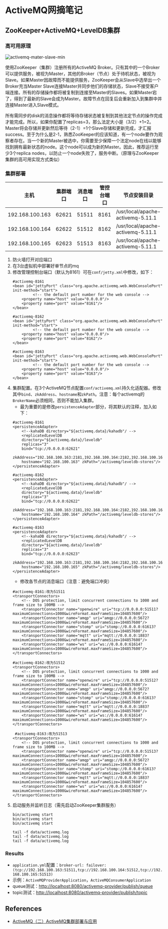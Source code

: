 # ActiveMQ网摘笔记

## ZooKeeper+ActiveMQ+LevelDB集群

### 高可用原理
![activemq-mater-slave-min](http://www.wailian.work/images/2018/11/13/activemq-mater-slave-min.png)

使用ZooKeeper（集群）注册所有的ActiveMQ Broker。只有其中的一个Broker可以提供服务，被视为Master，其他的Broker（节点）处于待机状态，被视为Slave。如果Master因故障而不能提供服务，ZooKeeper会从Slave中选举出一个Broker充当Master
Slave连接Master并同步他们的存储状态，Slave不接受客户端连接。所有的存储操作都将被复制到连接至Master的Slaves。如果Master宕了，得到了最新的Slave会成为Master。故障节点在回复后会重新加入到集群中并连接Master进入Slave模式。

所有需同步的disk的消息操作都将等待存储状态被复制到其他法定节点的操作完成才能完成。所以，如果你配置了replicas=3，那么法定大小是（3/2）+1=2。Master将会存储并更新然后等待（2-1）=1个Slave存储和更新完成，才汇报success。至于为什么是2-1，熟悉ZooKeeper的应该知道，有一个node要作为观察者存在。当一个新的Master被选中，你需要至少保障一个法定node在线以能够找到拥有最新状态的node。这个node可以成为新的Master。因此，推荐运行至少3个replica nodes，以防止一个node失败了，服务中断。（原理与ZooKeeper集群的高可用实现方式类似）

### 集群部署
主机 | 集群端口 | 消息端口 | 管控台端口 | 节点安装目录
---- | --- | --- | --- | -----
192.168.100.163 | 62621 | 51511 | 8161 | /usr/local/apache-activemq-5.11.1
192.168.100.164 | 62622 | 51512 | 8162 | /usr/local/apache-activemq-5.11.1
192.168.100.165 | 62623 | 51513 | 8163 | /usr/local/apache-activemq-5.11.1

1. 防火墙打开对应端口
1. 在3台虚拟机中部署好单节点的mq
1. 修改管理控制台端口（默认为8161）可在`conf/jetty.xml`中修改，如下：
    ```
    #activemq-8161
    <bean id="jettyPort" class="org.apache.activemq.web.WebConsolePort" init-method="start">
             <!-- the default port number for the web console -->
        <property name="host" value="0.0.0.0"/>
        <property name="port" value="8161"/>
    </bean>
    
    #activemq-8162
    <bean id="jettyPort" class="org.apache.activemq.web.WebConsolePort" init-method="start">
             <!-- the default port number for the web console -->
        <property name="host" value="0.0.0.0"/>
        <property name="port" value="8162"/>
    </bean>
    
    #activemq-8163
    <bean id="jettyPort" class="org.apache.activemq.web.WebConsolePort" init-method="start">
             <!-- the default port number for the web console -->
        <property name="host" value="0.0.0.0"/>
        <property name="port" value="8163"/>
    </bean>
    ```
1. 集群配置。在3个ActiveMQ节点配置`conf/activemq.xml`持久化适配器。修改其中`bind`、`zkAddress`、`hostname`和`zkPath`。注意：每个activemq的`BrokerName`必须相同，否则不能加入集群。
    - 最为重要的是修改`persistenceAdapter`部分，将其默认的注释，加入如下：
    ```
    #activemq-8161
    <persistenceAdapter>
        <!--kahaDB directory="${activemq.data}/kahadb"/ -->
        <replicatedLevelDB
        directory="${activemq.data}/leveldb"
        replicas="3"
        bind="tcp://0.0.0.0:62621"
        zkAddress="192.168.100.163:2181,192.168.100.164:2182,192.168.100.165:2183"
        hostname="192.168.100.163" zkPath="/activemq/leveldb-stores"/>
    </persistenceAdapter>
    
    #activemq-8162
    <persistenceAdapter>
        <!--kahaDB directory="${activemq.data}/kahadb"/ -->
        <replicatedLevelDB
        directory="${activemq.data}/leveldb"
        replicas="3"
        bind="tcp://0.0.0.0:62622"
        zkAddress="192.168.100.163:2181,192.168.100.164:2182,192.168.100.165:2183"
        hostname="192.168.100.164" zkPath="/activemq/leveldb-stores"/>
    </persistenceAdapter>
    
    #activemq-8163
    <persistenceAdapter>
        <!--kahaDB directory="${activemq.data}/kahadb"/ -->
        <replicatedLevelDB
        directory="${activemq.data}/leveldb"
        replicas="3"
        bind="tcp://0.0.0.0:62623"
        zkAddress="192.168.100.163:2181,192.168.100.164:2182,192.168.100.165:2183"
        hostname="192.168.100.165" zkPath="/activemq/leveldb-stores"/>
    </persistenceAdapter>
    ```
    - 修改各节点的消息端口（注意：避免端口冲突）
    ```
    #activemq-8161:改为51511
    <transportConnectors>
        <!-- DOS protection, limit concurrent connections to 1000 and frame size to 100MB -->
        <transportConnector name="openwire" uri="tcp://0.0.0.0:51511?maximumConnections=1000&wireFormat.maxFrameSize=104857600"/>
        <transportConnector name="amqp" uri="amqp://0.0.0.0:5672?maximumConnections=1000&wireFormat.maxFrameSize=104857600"/>
        <transportConnector name="stomp" uri="stomp://0.0.0.0:61613?maximumConnections=1000&wireFormat.maxFrameSize=104857600"/>
        <transportConnector name="mqtt" uri="mqtt://0.0.0.0:1883?maximumConnections=1000&wireFormat.maxFrameSize=104857600"/>
        <transportConnector name="ws" uri="ws://0.0.0.0:61614?maximumConnections=1000&wireFormat.maxFrameSize=104857600"/>
    </transportConnectors>
    
    #activemq-8162:改为51512
    <transportConnectors>
        <!-- DOS protection, limit concurrent connections to 1000 and frame size to 100MB -->
        <transportConnector name="openwire" uri="tcp://0.0.0.0:51512?maximumConnections=1000&wireFormat.maxFrameSize=104857600"/>
        <transportConnector name="amqp" uri="amqp://0.0.0.0:5672?maximumConnections=1000&wireFormat.maxFrameSize=104857600"/>
        <transportConnector name="stomp" uri="stomp://0.0.0.0:61613?maximumConnections=1000&wireFormat.maxFrameSize=104857600"/>
        <transportConnector name="mqtt" uri="mqtt://0.0.0.0:1883?maximumConnections=1000&wireFormat.maxFrameSize=104857600"/>
        <transportConnector name="ws" uri="ws://0.0.0.0:61614?maximumConnections=1000&wireFormat.maxFrameSize=104857600"/>
    </transportConnectors>
    
     #activemq-8163:改为51513
    <transportConnectors>
        <!-- DOS protection, limit concurrent connections to 1000 and frame size to 100MB -->
        <transportConnector name="openwire" uri="tcp://0.0.0.0:51513?maximumConnections=1000&wireFormat.maxFrameSize=104857600"/>
        <transportConnector name="amqp" uri="amqp://0.0.0.0:5672?maximumConnections=1000&wireFormat.maxFrameSize=104857600"/>
        <transportConnector name="stomp" uri="stomp://0.0.0.0:61613?maximumConnections=1000&wireFormat.maxFrameSize=104857600"/>
        <transportConnector name="mqtt" uri="mqtt://0.0.0.0:1883?maximumConnections=1000&wireFormat.maxFrameSize=104857600"/>
        <transportConnector name="ws" uri="ws://0.0.0.0:61614?maximumConnections=1000&wireFormat.maxFrameSize=104857600"/>
    </transportConnectors>
    ```
1. 启动服务并监听日志（需先启动ZooKeeper集群服务）
    ```
    bin/activemq start
    bin/activemq start
    bin/activemq start
    
    tail -f data/activemq.log
    tail -f data/activemq.log
    tail -f data/activemq.log
    ```

### Results
- `application.yml`配置：```broker-url: failover:(tcp://192.168.100.163:51511,tcp://192.168.100.164:51512,tcp://192.168.100.165:51513)```
- 示例：`ActiveMQProviderApplication`，`ActiveMQConsumerApplication`
- queue测试：[http://localhost:8080/activemq-provider/publish/queue](http://localhost:8080/activemq-provider/publish/queue)
- topic测试：[http://localhost:8080/activemq-provider/publish/topic](http://localhost:8080/activemq-provider/publish/topic)

## References
- [ActiveMQ（二）ActiveMQ集群部署与应用](https://www.jianshu.com/p/dcf0623b3036)